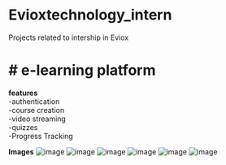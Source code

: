 # Evioxtechnology_intern
Projects related to intership in Eviox 
<h1>
# e-learning platform 
</h1>
<b>
features </br>
</b>
-authentication</br> 
-course creation</br>
-video streaming</br>
-quizzes</br>
-Progress Tracking</br>

<b>Images</b>
![image](https://github.com/Om2123/Evioxtechnology_intern/assets/98630920/9c95edd7-e93d-4273-bbc4-136725258083)
![image](https://github.com/Om2123/Evioxtechnology_intern/assets/98630920/6d9150d2-72dc-497a-9e56-87166bc99b89)
![image](https://github.com/Om2123/Evioxtechnology_intern/assets/98630920/87817b61-21b5-4fa8-ab34-802b2afddd66)
![image](https://github.com/Om2123/Evioxtechnology_intern/assets/98630920/6e7cea7d-821a-4cbc-8c6c-289bf4be469b)
![image](https://github.com/Om2123/Evioxtechnology_intern/assets/98630920/a3bc9e8e-ce6c-4cac-a60f-137fded46de9)
![image](https://github.com/Om2123/Evioxtechnology_intern/assets/98630920/107be246-6cef-40cf-8feb-3efe5f3af0d2)
